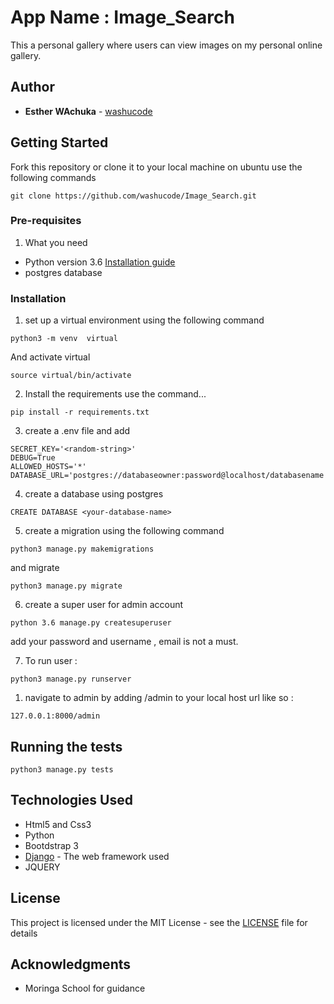 # App Name : Image_Search

This a personal gallery where users can view images on my personal online gallery.


## Author

* **Esther WAchuka** - [washucode](https://github.com/washucode)




## Getting Started

Fork this repository or clone it to your local machine on ubuntu use the following commands
```
git clone https://github.com/washucode/Image_Search.git
```

### Pre-requisites

1. What you need
* Python version 3.6  [Installation guide](https://realpython.com/installing-python/)
* postgres database

### Installation



1. set up a virtual environment using the following command

```
python3 -m venv  virtual
```

And activate virtual

```
source virtual/bin/activate

```

2. Install the requirements use the command...
```
pip install -r requirements.txt
```
3. create a .env file and add
```
SECRET_KEY='<random-string>'
DEBUG=True
ALLOWED_HOSTS='*'
DATABASE_URL='postgres://databaseowner:password@localhost/databasename'
```
4. create a database using postgres
```
CREATE DATABASE <your-database-name>
```
5. create a migration using the following command
```
python3 manage.py makemigrations
```

and migrate
```
python3 manage.py migrate
```
6. create a super user for admin account
```
python 3.6 manage.py createsuperuser
```
add your password and username , email is not a must.

7. To run user :
```
python3 manage.py runserver
```
1. navigate to admin by adding /admin to your local host url like so :
```
127.0.0.1:8000/admin
```




## Running the tests


```
python3 manage.py tests
```


## Technologies Used

* Html5 and Css3
* Python
* Bootdstrap 3
* [Django](https://www.djangoproject.com/download/) - The web framework used
* JQUERY




## License

This project is licensed under the MIT License - see the [LICENSE](license) file for details

## Acknowledgments

* Moringa School for guidance